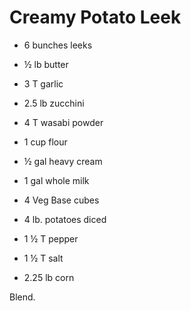 # Creamy Potato Leek

* 
  6 bunches leeks                                                            

* ½ lb butter
* 3 T garlic                                                                      
* 2.5 lb zucchini
* 4 T wasabi powder                                                        
* 1 cup flour
* ½ gal heavy cream                                                        
* 1 gal whole milk
* 4 Veg Base cubes                                                         
* 4 lb. potatoes diced
* 1 ½ T pepper                                                                
* 1 ½ T salt
* 2.25 lb corn

Blend.



